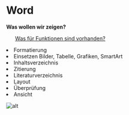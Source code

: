 # Word

**Was wollen wir zeigen?**
<ul><u>Was für Funktionen sind vorhanden?</u></ul>
<li>Formatierung
<li>Einsetzen
Bilder, Tabelle, Grafiken, SmartArt
<li>Inhaltsverzeichnis
<li>Zitierung
<li>Literaturverzeichnis
<li>Layout
<li>Überprüfung
<li>Ansicht

![alt](/bilder/word-einfügen.png)

